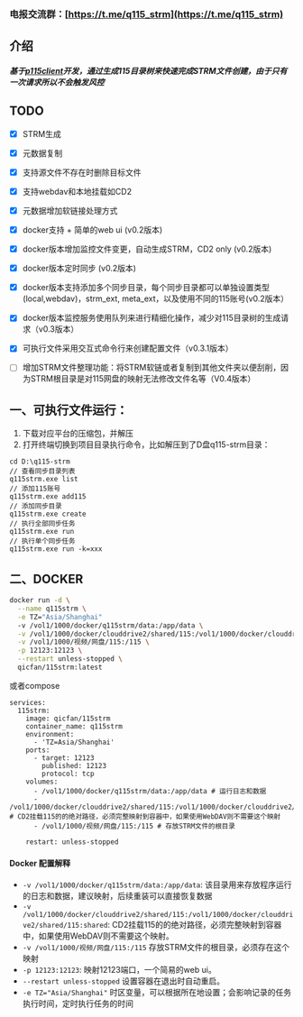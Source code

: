 ### 电报交流群：[https://t.me/q115_strm](https://t.me/q115_strm)

## 介绍
##### 基于[p115client](https://github.com/ChenyangGao/p115client)开发，通过生成115目录树来快速完成STRM文件创建，由于只有一次请求所以不会触发风控

## TODO
- [x] STRM生成
- [x] 元数据复制
- [x] 支持源文件不存在时删除目标文件
- [x] 支持webdav和本地挂载如CD2
- [x] 元数据增加软链接处理方式
- [x] docker支持 + 简单的web ui (v0.2版本)
- [x] docker版本增加监控文件变更，自动生成STRM，CD2 only (v0.2版本)
- [x] docker版本定时同步 (v0.2版本)
- [x] docker版本支持添加多个同步目录，每个同步目录都可以单独设置类型(local,webdav)，strm_ext, meta_ext，以及使用不同的115账号(v0.2版本）
- [x] docker版本监控服务使用队列来进行精细化操作，减少对115目录树的生成请求（v0.3版本）
- [x] 可执行文件采用交互式命令行来创建配置文件（v0.3.1版本）
- [ ] 增加STRM文件整理功能：将STRM软链或者复制到其他文件夹以便刮削，因为STRM根目录是对115网盘的映射无法修改文件名等（V0.4版本）


## 一、可执行文件运行：
1. 下载对应平台的压缩包，并解压
2. 打开终端切换到项目目录执行命令，比如解压到了D盘q115-strm目录：
```console
cd D:\q115-strm
// 查看同步目录列表
q115strm.exe list
// 添加115账号
q115strm.exe add115
// 添加同步目录
q115strm.exe create
// 执行全部同步任务
q115strm.exe run
// 执行单个同步任务
q115strm.exe run -k=xxx
```

## 二、DOCKER
   ```bash
   docker run -d \
     --name q115strm \
     -e TZ="Asia/Shanghai"
     -v /vol1/1000/docker/q115strm/data:/app/data \
     -v /vol1/1000/docker/clouddrive2/shared/115:/vol1/1000/docker/clouddrive2/shared/115:shared \
     -v /vol1/1000/视频/网盘/115:/115 \
     -p 12123:12123 \
     --restart unless-stopped \
     qicfan/115strm:latest
   ```

或者compose

```
services:
  115strm:
    image: qicfan/115strm
    container_name: q115strm
    environment:
      - 'TZ=Asia/Shanghai'
    ports:
      - target: 12123
        published: 12123
        protocol: tcp
    volumes:
      - /vol1/1000/docker/q115strm/data:/app/data # 运行日志和数据
      - /vol1/1000/docker/clouddrive2/shared/115:/vol1/1000/docker/clouddrive2/shared/115:shared # CD2挂载115的的绝对路径，必须完整映射到容器中，如果使用WebDAV则不需要这个映射
      - /vol1/1000/视频/网盘/115:/115 # 存放STRM文件的根目录

    restart: unless-stopped
```

#### Docker 配置解释
- `-v /vol1/1000/docker/q115strm/data:/app/data`: 该目录用来存放程序运行的日志和数据，建议映射，后续重装可以直接恢复数据
- `-v  /vol1/1000/docker/clouddrive2/shared/115:/vol1/1000/docker/clouddrive2/shared/115:shared`: CD2挂载115的的绝对路径，必须完整映射到容器中，如果使用WebDAV则不需要这个映射。
- `-v /vol1/1000/视频/网盘/115:/115` 存放STRM文件的根目录，必须存在这个映射
- `-p 12123:12123`: 映射12123端口，一个简易的web ui。
- `--restart unless-stopped` 设置容器在退出时自动重启。
- `-e TZ="Asia/Shanghai"` 时区变量，可以根据所在地设置；会影响记录的任务执行时间，定时执行任务的时间 

